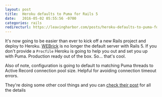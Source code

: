```yaml
---
layout: post
title:  Heroku defaults to Puma for Rails 5
date:   2016-05-02 05:55:56 -0700
categories: rails
redirecturl: https://leavingharbor.com/posts/heroku-defaults-to-puma-for-rails-5
---
```


It's now going to be easier than ever to kick off a new Rails project and deploy
to Heroku. [WEBrick][1] is no longer the default server with Rails 5. If you don't
provide a `Procfile` Heroku is going to help you out and set you up with Puma.
Production ready out of the box. So... that's cool.

Also of note, configuration is going to default to matching Puma threads to Active
Record connection pool size. Helpful for avoiding connection timeout errors.

They're doing some other cool things and you can [check their post][2] for all the
details

[1]: http://ruby-doc.org/stdlib-2.3.0/libdoc/webrick/rdoc/WEBrick.html
[2]: https://blog.heroku.com/archives/2016/5/2/container_ready_rails_5
